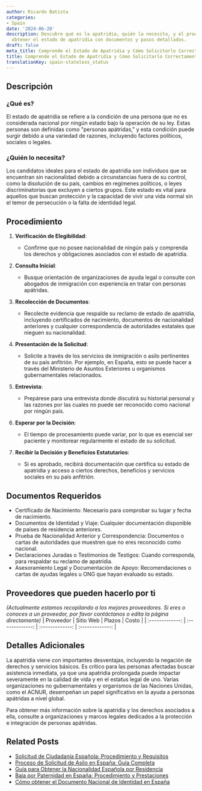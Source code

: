 ```yaml
---
author: Ricardo Batista
categories:
- Spain
date: '2024-06-20'
description: Descubre qué es la apatridia, quién la necesita, y el procedimiento para
  obtener el estado de apatridia con documentos y pasos detallados.
draft: false
meta_title: Comprende el Estado de Apatridia y Cómo Solicitarlo Correctamente
title: Comprende el Estado de Apatridia y Cómo Solicitarlo Correctamente
translationKey: spain-stateless_status
---
```



## Descripción
### ¿Qué es?
El estado de apatridia se refiere a la condición de una persona que no es considerada nacional por ningún estado bajo la operación de su ley. Estas personas son definidas como "personas apátridas," y esta condición puede surgir debido a una variedad de razones, incluyendo factores políticos, sociales o legales.

### ¿Quién lo necesita?
Los candidatos ideales para el estado de apatridia son individuos que se encuentran sin nacionalidad debido a circunstancias fuera de su control, como la disolución de su país, cambios en regímenes políticos, o leyes discriminatorias que excluyen a ciertos grupos. Este estado es vital para aquellos que buscan protección y la capacidad de vivir una vida normal sin el temor de persecución o la falta de identidad legal.

## Procedimiento
1. **Verificación de Elegibilidad**:
   - Confirme que no posee nacionalidad de ningún país y comprenda los derechos y obligaciones asociados con el estado de apatridia.

2. **Consulta Inicial**:
   - Busque orientación de organizaciones de ayuda legal o consulte con abogados de inmigración con experiencia en tratar con personas apátridas.

3. **Recolección de Documentos**:
   - Recolecte evidencia que respalde su reclamo de estado de apatridia, incluyendo certificados de nacimiento, documentos de nacionalidad anteriores y cualquier correspondencia de autoridades estatales que nieguen su nacionalidad.

4. **Presentación de la Solicitud**:
   - Solicite a través de los servicios de inmigración o asilo pertinentes de su país anfitrión. Por ejemplo, en España, esto se puede hacer a través del Ministerio de Asuntos Exteriores u organismos gubernamentales relacionados.

5. **Entrevista**:
   - Prepárese para una entrevista donde discutirá su historial personal y las razones por las cuales no puede ser reconocido como nacional por ningún país.

6. **Esperar por la Decisión**:
   - El tiempo de procesamiento puede variar, por lo que es esencial ser paciente y monitorear regularmente el estado de su solicitud.

7. **Recibir la Decisión y Beneficios Estatutarios**:
   - Si es aprobado, recibirá documentación que certifica su estado de apatridia y acceso a ciertos derechos, beneficios y servicios sociales en su país anfitrión.

## Documentos Requeridos
* Certificado de Nacimiento: Necesario para comprobar su lugar y fecha de nacimiento.
* Documentos de Identidad y Viaje: Cualquier documentación disponible de países de residencia anteriores.
* Prueba de Nacionalidad Anterior y Correspondencia: Documentos o cartas de autoridades que muestren que no eres reconocido como nacional.
* Declaraciones Juradas o Testimonios de Testigos: Cuando corresponda, para respaldar su reclamo de apatridia.
* Asesoramiento Legal y Documentación de Apoyo: Recomendaciones o cartas de ayudas legales u ONG que hayan evaluado su estado.

## Proveedores que pueden hacerlo por ti
_(Actualmente estamos recopilando a los mejores proveedores. Si eres o conoces a un proveedor, por favor contáctanos o edita la página directamente)_
| Proveedor        |     Sitio Web     |     Plazos    |       Costo      |
| :-------------: | :-------------: |  :-------------: | :-------------: |

## Detalles Adicionales
La apatridia viene con importantes desventajas, incluyendo la negación de derechos y servicios básicos. Es crítico para las personas afectadas buscar asistencia inmediata, ya que una apatridia prolongada puede impactar severamente en la calidad de vida y en el estatus legal de uno. Varias organizaciones no gubernamentales y organismos de las Naciones Unidas, como el ACNUR, desempeñan un papel significativo en la ayuda a personas apátridas a nivel global.

Para obtener más información sobre la apatridia y los derechos asociados a ella, consulte a organizaciones y marcos legales dedicados a la protección e integración de personas apátridas.

## Related Posts

- [Solicitud de Ciudadanía Española: Procedimiento y Requisitos](https://tramitit.com/es/guides/spain/solicitud_de_nacionalidad/)
- [Proceso de Solicitud de Asilo en España: Guía Completa](https://tramitit.com/es/guides/spain/solicitud_de_asilo/)
- [Guía para Obtener la Nacionalidad Española por Residencia](https://tramitit.com/es/guides/spain/nacionalidad_espa%C3%B1ola_por_residencia/)
- [Baja por Paternidad en España: Procedimiento y Prestaciones](https://tramitit.com/es/guides/spain/solicitud_de_la_baja_por_paternidad/)
- [Cómo obtener el Documento Nacional de Identidad en España](https://tramitit.com/es/guides/spain/solicitud_del_dni/)